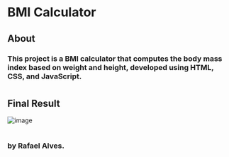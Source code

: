 # BMI Calculator

## About

### This project is a BMI calculator that computes the body mass index based on weight and height, developed using HTML, CSS, and JavaScript.
#
## Final Result

![image](https://github.com/user-attachments/assets/ef73f361-1099-4e6d-812e-913302cfd5a1)
#
### by Rafael Alves.
